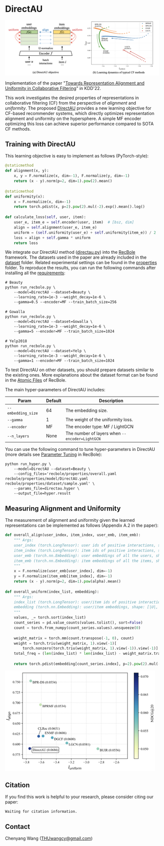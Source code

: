 # DirectAU

<img title="" src="./asset/model.png" alt="illustration" width="702">

Implementation of the paper "[Towards Representation Alignment and Uniformity in Collaborative Filtering]()" in KDD'22.

This work investigates the desired properties of representations in collaborative filtering (CF) from the perspective of *alignment* and *uniformity*. The proposed [DirectAU](https://github.com/THUwangcy/DirectAU/blob/main/recbole/model/general_recommender/directau.py) provides a new learning objective for CF-based recommender systems, which directly optimizes representation alignment and uniformity on the hypersphere. A simple MF encoder optimizing this loss can achieve superior performance compared to SOTA CF methods. 

## Training with DirectAU

This learning objective is easy to implement as follows (PyTorch-style):

```python
@staticmethod
def alignment(x, y):
    x, y = F.normalize(x, dim=-1), F.normalize(y, dim=-1)
    return (x - y).norm(p=2, dim=1).pow(2).mean()

@staticmethod
def uniformity(x):
    x = F.normalize(x, dim=-1)
    return torch.pdist(x, p=2).pow(2).mul(-2).exp().mean().log()

def calculate_loss(self, user, item):
    user_e, item_e = self.encoder(user, item)  # [bsz, dim]
    align = self.alignment(user_e, item_e)
    uniform = (self.uniformity(user_e) + self.uniformity(item_e)) / 2
    loss = align + self.gamma * uniform
    return loss
```

We integrate our DirectAU method ([directau.py](https://github.com/THUwangcy/DirectAU/blob/main/recbole/model/general_recommender/directau.py)) into the [RecBole](https://recbole.io/) framework. The datasets used in the paper are already included in the [dataset](https://github.com/THUwangcy/DirectAU/tree/main/dataset) folder. Related experimental settings can be found in the [properties](https://github.com/THUwangcy/DirectAU/tree/main/recbole/properties) folder. To reproduce the results, you can run the following commands after installing all the [requirements](https://github.com/THUwangcy/DirectAU/blob/main/requirements.txt):

```shell
# Beauty
python run_recbole.py \
    --model=DirectAU --dataset=Beauty \
    --learning_rate=1e-3 --weight_decay=1e-6 \
    --gamma=0.5 --encoder=MF --train_batch_size=256

# Gowalla
python run_recbole.py \
    --model=DirectAU --dataset=Gowalla \
    --learning_rate=1e-3 --weight_decay=1e-6 \
    --gamma=5 --encoder=MF --train_batch_size=1024

# Yelp2018
python run_recbole.py \
    --model=DirectAU --dataset=Yelp \
    --learning_rate=1e-3 --weight_decay=1e-6 \
    --gamma=1 --encoder=MF --train_batch_size=1024
```

To test DirectAU on other datasets, you should prepare datasets similar to the existing ones. More explanations about the dataset format can be found in the [Atomic Files](https://recbole.io/atomic_files.html) of RecBole. 

The main hyper-parameters of DirectAU includes:

| Param              | Default | Description                                    |
| ------------------ | ------- | ---------------------------------------------- |
| `--embedding_size` | 64      | The embedding size.                            |
| `--gamma`          | 1       | The weight of the uniformity loss.             |
| `--encoder`        | MF      | The encoder type: MF / LightGCN                |
| `--n_layers`       | None    | The number of layers when `--encoder=LightGCN` |

You can use the following command to tune hyper-parameters in DirectAU (more details see [Parameter Tuning](https://recbole.io/docs/user_guide/usage/parameter_tuning.html) in RecBole):

```shell
python run_hyper.py \
    --model=DirectAU --dataset=Beauty \
    --config_files='recbole/properties/overall.yaml recbole/properties/model/DirectAU.yaml recbole/properties/dataset/sample.yaml' \
    --params_file=directau.hyper \
    --output_file=hyper.result
```

## Measuring Alignment and Uniformity

The measurement of alignment and uniformity given the learned representations can be implemented as follows (Appendix A.2 in the paper):

```python
def overall_align(user_index, item_index, user_emb, item_emb):
    """ Args:
    user_index (torch.LongTensor): user ids of positive interactions, shape: [|R|, ]
    item_index (torch.LongTensor): item ids of positive interactions, shape: [|R|, ]
    user_emb (torch.nn.Embedding): user embeddings of all the users, shape: [|U|, dim]
    item_emb (torch.nn.Embedding): item embeddings of all the items, shape: [|I|, dim]
    """
    x = F.normalize(user_emb[user_index], dim=-1)
    y = F.normalize(item_emb[item_index], dim=-1)
    return (x - y).norm(p=2, dim=1).pow(alpha).mean()

def overall_uniform(index_list, embedding):
    """ Args:
    index_list (torch.LongTensor): user/item ids of positive interactions, shape: [|R|, ]
    embedding (torch.nn.Embedding): user/item embeddings, shape: [|U|, dim] or [|I|, dim]
    """ 
    values, _= torch.sort(index_list)
    count_series = pd.value_counts(values.tolist(), sort=False)
    count = torch.from_numpy(count_series.values).unsqueeze(0)

    weight_matrix = torch.mm(count.transpose(-1, 0), count)
    weight = torch.triu(weight_matrix, 1).view(-1)[
        torch.nonzero(torch.triu(weight_matrix, 1).view(-1)).view(-1)].to(embedding.device)
    total_freq = (len(index_list) * len(index_list) - weight_matrix.trace()) / 2

    return torch.pdist(embedding[count_series.index], p=2).pow(2).mul(-2).exp().mul(weight).sum().div(total_freq).log()
```

<img title="" src="./asset/measurement.png" alt="measurement" width="491">

## Citation

If you find this work is helpful to your research, please consider citing our paper:

```
Waiting for citation information.
```

## Contact

Chenyang Wang ([THUwangcy@gmail.com](mailto:THUwangcy@gmail.com))
